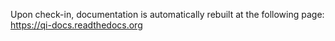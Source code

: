 Upon check-in, documentation is automatically rebuilt at the following page: https://qi-docs.readthedocs.org
